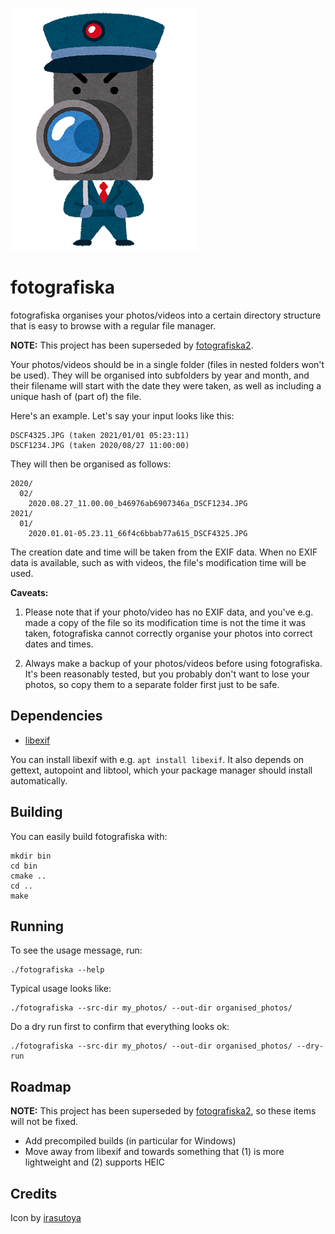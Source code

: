 <!--
© 2021 Vlad-Stefan Harbuz <vlad@vladh.net>
SPDX-License-Identifier: blessing
-->

![A cartoon illustration of a camera](images/character_bouhan_camera_sm1.png)

# fotografiska

fotografiska organises your photos/videos into a certain directory structure that is easy
to browse with a regular file manager.

**NOTE:** This project has been superseded by
[fotografiska2](https://git.sr.ht/~vladh/fotografiska2/).

Your photos/videos should be in a single folder (files in nested folders won't be used).
They will be organised into subfolders by year and month, and their filename will start
with the date they were taken, as well as including a unique hash of (part of) the file.

Here's an example. Let's say your input looks like this:

```
DSCF4325.JPG (taken 2021/01/01 05:23:11)
DSCF1234.JPG (taken 2020/08/27 11:00:00)
```

They will then be organised as follows:

```
2020/
  02/
    2020.08.27_11.00.00_b46976ab6907346a_DSCF1234.JPG
2021/
  01/
    2020.01.01-05.23.11_66f4c6bbab77a615_DSCF4325.JPG
```

The creation date and time will be taken from the EXIF data. When no EXIF data is
available, such as with videos, the file's modification time will be used.

**Caveats:**

1. Please note that if your photo/video has no EXIF data, and you've e.g. made a copy of
   the file so its modification time is not the time it was taken, fotografiska cannot
   correctly organise your photos into correct dates and times.

2. Always make a backup of your photos/videos before using fotografiska. It's been
   reasonably tested, but you probably don't want to lose your photos, so copy them to a
   separate folder first just to be safe.

## Dependencies

* [libexif](https://github.com/libexif/libexif)

You can install libexif with e.g. `apt install libexif`. It also depends on gettext,
autopoint and libtool, which your package manager should install automatically.

## Building

You can easily build fotografiska with:

```shell
mkdir bin
cd bin
cmake ..
cd ..
make
```

## Running

To see the usage message, run:

```shell
./fotografiska --help
```

Typical usage looks like:

```shell
./fotografiska --src-dir my_photos/ --out-dir organised_photos/
```

Do a dry run first to confirm that everything looks ok:

```shell
./fotografiska --src-dir my_photos/ --out-dir organised_photos/ --dry-run
```

## Roadmap

**NOTE:** This project has been superseded by
[fotografiska2](https://git.sr.ht/~vladh/fotografiska2/), so these items will
not be fixed.

* Add precompiled builds (in particular for Windows)
* Move away from libexif and towards something that (1) is more lightweight
  and (2) supports HEIC

## Credits

Icon by [irasutoya](https://www.irasutoya.com)

